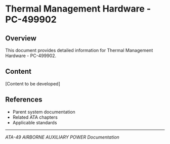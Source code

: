 # Thermal Management Hardware - PC-499902

## Overview

This document provides detailed information for Thermal Management Hardware - PC-499902.

## Content

[Content to be developed]

## References

- Parent system documentation
- Related ATA chapters
- Applicable standards

---

*ATA-49 AIRBORNE AUXILIARY POWER Documentation*
